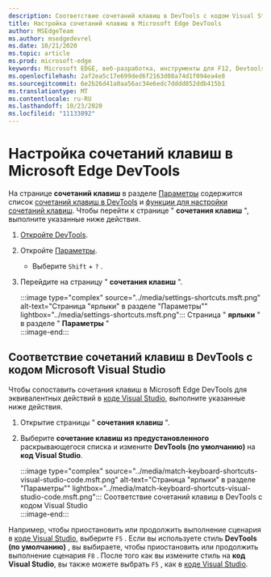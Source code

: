 ```yaml
---
description: Соответствие сочетаний клавиш в DevTools с кодом Visual Studio
title: Настройка сочетаний клавиш в Microsoft Edge DevTools
author: MSEdgeTeam
ms.author: msedgedevrel
ms.date: 10/21/2020
ms.topic: article
ms.prod: microsoft-edge
keywords: Microsoft EDGE, веб-разработка, инструменты для F12, Devtools, пользовательские, сочетания клавиш, клавиатура, код Visual Studio
ms.openlocfilehash: 2af2ea5c17e699ded6f2163d08a74d1f094ea4e8
ms.sourcegitcommit: 6e2b26d41a0aa56ac34e6edc7dddd852ddb415b1
ms.translationtype: MT
ms.contentlocale: ru-RU
ms.lasthandoff: 10/23/2020
ms.locfileid: "11133892"
---
```

# Настройка сочетаний клавиш в Microsoft Edge DevTools  

На странице **сочетаний клавиш** в разделе [Параметры][DevToolsCustomizeSettings] содержится список [сочетаний клавиш в DevTools][DevToolsShortcuts] и [функции для настройки сочетаний клавиш](#match-keyboard-shortcuts-in-the-devtools-to-microsoft-visual-studio-code).  Чтобы перейти к странице " **сочетания клавиш** ", выполните указанные ниже действия.  

1.  [Откройте DevTools][DevtoolsOpenMain].  
1.  Откройте [Параметры][DevToolsCustomizeSettings].
    *   Выберите `Shift` + `?` .  
1.  Перейдите на страницу " **сочетания клавиш** ".  
    
    :::image type="complex" source="../media/settings-shortcuts.msft.png" alt-text="Страница &quot;ярлыки&quot; в разделе &quot;Параметры&quot;" lightbox="../media/settings-shortcuts.msft.png":::
       Страница " **ярлыки** " в разделе " **Параметры** "  
    :::image-end:::  
    
## Соответствие сочетаний клавиш в DevTools с кодом Microsoft Visual Studio  

Чтобы сопоставить сочетания клавиш в Microsoft Edge DevTools для эквивалентных действий в [коде Visual Studio][VisualStudioCode], выполните указанные ниже действия.  

1.  Открытие страницы " **сочетания клавиш** ".
1.  Выберите **сочетание клавиш из предустановленного** раскрывающегося списка и измените **DevTools (по умолчанию)** на **код Visual Studio**.  
    
    :::image type="complex" source="../media/match-keyboard-shortcuts-visual-studio-code.msft.png" alt-text="Страница &quot;ярлыки&quot; в разделе &quot;Параметры&quot;" lightbox="../media/match-keyboard-shortcuts-visual-studio-code.msft.png":::
       Соответствие сочетаний клавиш в DevTools с кодом Visual Studio  
    :::image-end:::  
    
Например, чтобы приостановить или продолжить выполнение сценария в [коде Visual Studio][VisualStudioCodeShortcutsKeyboardWindows], выберите `F5` .  Если вы используете стиль **DevTools (по умолчанию)** , вы выбираете, чтобы приостановить или продолжить выполнение сценария `F8` .  После того как вы измените стиль на **код Visual Studio**, вы также можете выбрать `F5` , как в [коде Visual Studio][VisualStudioCodeShortcutsKeyboardWindows].  

<!-- ## Edit shortcuts for any action in the DevTools -->

<!-- links -->  

[DevToolsCustomizeSettings]: ./index.md#settings "Параметры: Настройка Microsoft Edge DevTools | Документы Microsoft"  
[DevtoolsOpenMain]: ../open.md "Открыть Microsoft Edge DevTools | Документы Microsoft"  
[DevToolsShortcuts]: ../shortcuts.md "Сочетания клавиш в Microsoft Edge DevTools | Документы Microsoft"  
[VisualStudioCode]: https://code.visualstudio.com "Код Microsoft Visual Studio"  
[VisualStudioCodeShortcutsKeyboardWindows]: https://code.visualstudio.com/shortcuts/keyboard-shortcuts-windows.pdf "Сочетания клавиш в Visual Studio Code для Windows | Код Microsoft Visual Studio"  
